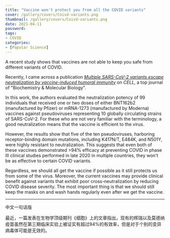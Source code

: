 ```yaml
---
title: "Vaccine won't protect you from all the COVID variants"
cover: /gallery/covers/Coivd-variants.png
thumbnail: /gallery/covers/Coivd-variants.png
date: 2021-04-11
password:
tags:
- COVID
categories:
- [Popular Science]
---
```


A recent study shows that vaccines are not able to keep you safe from different variants of COVID.

<!-- more -->

Recently, I came across a publication [*Multiple SARS-CoV-2 variants escape neutralization by vaccine-induced humoral immunity*](https://doi.org/10.1016/j.cell.2021.03.013) on *CELL*, a top journal of "Biochemistry & Molecular Biology".

In this work, the authors evaluated the neutralization potency of 99 individuals that received one or two doses of either BNT162b2 (manufactured by Pfizer) or mRNA-1273 (manufactured by Moderna) vaccines against pseudoviruses representing 10 globally circulating strains of SARS-CoV-2. For these who are not very familiar with the terminology, a good neutralization means that the vaccine is efficient to the virus.

However, the results show that five of the ten pseudoviruses, harboring receptor-binding domain mutations, including K417N/T, E484K, and N501Y, were highly resistant to neutralization. This suggests that even both of these vaccines demonstrated >94% efficacy at preventing COVID in phase III clinical studies performed in late 2020 in multiple countries, they won't be as effective to certain COVID variants.

Regardless, we should all get the vaccine if possible as it still protects us from some of the virus. Moreover, the current vaccines may provide clinical benefit against variants that exhibit poor cross-neutralization by reducing COVID disease severity. The most important thing is that we should still keep the masks on and wash hands regularly even after we get the vaccine.

------------------------------------------------------

中文一句话版

最近，一篇发表在生物学顶级期刊《细胞》上的文章指出，现有的辉瑞以及莫德纳疫苗虽然在第三期临床实验上被证实有超过94%的有效率，但是对于个别的变异病毒体可能是无效的。